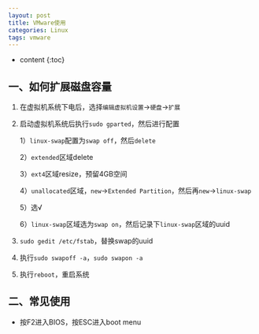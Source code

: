 ```yaml
---
layout: post
title: VMware使用
categories: Linux
tags: vmware
---
```


* content
{:toc}

## 一、如何扩展磁盘容量

1. 在虚拟机系统下电后，选择`编辑虚拟机设置`->`硬盘`->`扩展`

2. 启动虚拟机系统后执行`sudo gparted`，然后进行配置

   1）`linux-swap`配置为`swap off`，然后`delete`

   2）`extended`区域delete

   3）`ext4`区域resize，预留4GB空间

   4）`unallocated`区域，`new`->`Extended Partition`，然后再`new`->`linux-swap`

   5）选√

   6）`linux-swap`区域选为`swap on`，然后记录下`linux-swap`区域的uuid

3. `sudo gedit /etc/fstab`，替换swap的uuid

4. 执行`sudo swapoff -a`，`sudo swapon -a`

5. 执行`reboot`，重启系统

## 二、常见使用

* 按F2进入BIOS，按ESC进入boot menu



